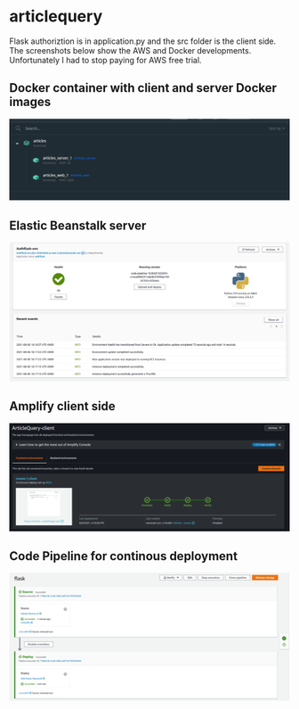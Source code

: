 # articlequery
Flask authoriztion is in application.py and the src folder is the client side. The screenshots below show the AWS and Docker developments. Unfortunately I had to stop paying for AWS free trial.

## Docker container with client and server Docker images

![Screenshot](DockerContainer.png)

## Elastic Beanstalk server

![Screenshot](ElasticBeanstalk.png)

## Amplify client side

![Screenshot](Amplify.png)

## Code Pipeline for continous deployment

![Screenshot](CodePipeline.png)



